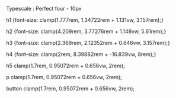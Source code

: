 Typescale : Perfect four - 10px

h1 {font-size: clamp(1.777rem, 1.34722rem + 1.131vw, 3.157rem);}

h2 {font-size: clamp(4.209rem, 3.77276rem + 1.148vw, 5.61rem);}

h3 {font-size: clamp(2.369rem, 2.12352rem + 0.646vw, 3.157rem);}

h4 {font-size: clamp(2rem, 8.39882rem + -16.839vw, 8rem);}

h5 clamp(1.7rem, 0.95072rem + 0.656vw, 2rem);

p clamp(1.7rem, 0.95072rem + 0.656vw, 2rem);

button clamp(1.7rem, 0.95072rem + 0.656vw, 2rem);